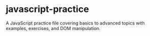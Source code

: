 # javascript-practice
A JavaScript practice file covering basics to advanced topics with examples, exercises, and DOM manipulation.
